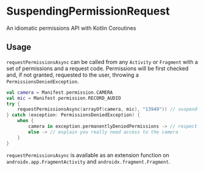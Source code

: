 # SuspendingPermissionRequest
An idiomatic permissions API with Kotlin Coroutines

## Usage

`requestPermissionsAsync` can be called from any `Activity` or `Fragment` with a set of permissions and a request code.
Permissions will be first checked and, if not granted, requested to the user, throwing a `PermissionsDeniedException`.

```kotlin
val camera = Manifest.permission.CAMERA
val mic = Manifest.permission.RECORD_AUDIO
try {
    requestPermissionsAsync(arrayOf(camera, mic), "13949")) // suspend
} catch (exception: PermissionsDeniedException) {
    when {
        camera in exception.permanentlyDeniedPermissions -> // respect the user's decision
        else -> // explain you really need access to the camera
    }
}
```

`requestPermissionsAsync` is available as an extension function on `androidx.app.FragmentActivity` and `androidx.fragment.Fragment`.
